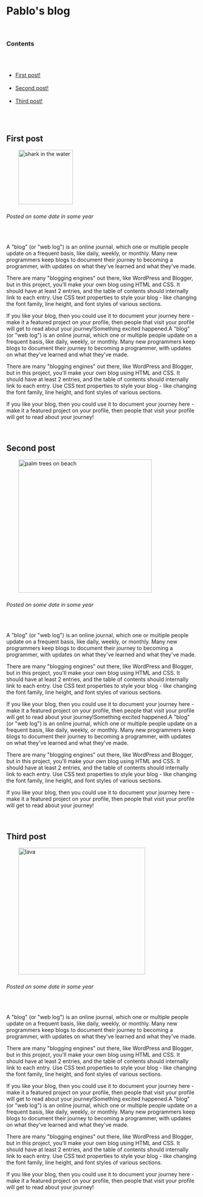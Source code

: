 <!DOCTYPE html>
<html>
    <head>
        <meta charset="utf-8">
        <title>Project: Blog</title>
        <style>
            
            h1{
                background-color: rgb(133, 209, 25);
            }
            
            body{
                text-align: center;
                background-color: rgb(255, 127, 107);
            }
            p{
                line-height: 43px;
                font-family: "bradley-hand", monospace;
                
            }
            h2{
                font-family: cursive;
                
            }
            h6{
                font-weight: bold; 
                text-decoration: underline;
            }
        </style>
    </head>
    <body>
        
        
        <h1>Pablo's blog</h1>

        <h3>Contents</h3>
        <ul>
            <a href="#uno"><li>First post!</li></a>
            <a href="#dos"><li>Second post!</li></a>
            <a href="#tre"><li>Third post!</li></a>
        </ul>
        
        <h2 id="uno">First post</h2>
        <img src="https://cdn.kastatic.org/third_party/javascript-khansrc/live-editor/build/images/animals/shark.png" alt="shark in the water" width="143">
        
        <h6>Posted on some date in some year</h6>
        
        <p>A "blog" (or "web log") is an online journal, which one or multiple people update on a frequent basis, like daily, weekly, or monthly. Many new programmers keep blogs to document their journey to becoming a programmer, with updates on what they've learned and what they've made.

There are many "blogging engines" out there, like WordPress and Blogger, but in this project, you'll make your own blog using HTML and CSS. It should have at least 2 entries, and the table of contents should internally link to each entry. Use CSS text properties to style your blog - like changing the font family, line height, and font styles of various sections.

If you like your blog, then you could use it to document your journey here - make it a featured project on your profile, then people that visit your profile will get to read about your journey!Something excited happened.A "blog" (or "web log") is an online journal, which one or multiple people update on a frequent basis, like daily, weekly, or monthly. Many new programmers keep blogs to document their journey to becoming a programmer, with updates on what they've learned and what they've made.

There are many "blogging engines" out there, like WordPress and Blogger, but in this project, you'll make your own blog using HTML and CSS. It should have at least 2 entries, and the table of contents should internally link to each entry. Use CSS text properties to style your blog - like changing the font family, line height, and font styles of various sections.

If you like your blog, then you could use it to document your journey here - make it a featured project on your profile, then people that visit your profile will get to read about your journey!</p>    
        <h2 id="dos">Second post</h2>
        <img src="https://cdn.kastatic.org/third_party/javascript-khansrc/live-editor/build/images/landscapes/beach-with-palm-trees.png" alt="palm trees on beach" width="350">
        <h6>Posted on some date in some year</h6>
        
        <p>A "blog" (or "web log") is an online journal, which one or multiple people update on a frequent basis, like daily, weekly, or monthly. Many new programmers keep blogs to document their journey to becoming a programmer, with updates on what they've learned and what they've made.

There are many "blogging engines" out there, like WordPress and Blogger, but in this project, you'll make your own blog using HTML and CSS. It should have at least 2 entries, and the table of contents should internally link to each entry. Use CSS text properties to style your blog - like changing the font family, line height, and font styles of various sections.

If you like your blog, then you could use it to document your journey here - make it a featured project on your profile, then people that visit your profile will get to read about your journey!Something excited happened.A "blog" (or "web log") is an online journal, which one or multiple people update on a frequent basis, like daily, weekly, or monthly. Many new programmers keep blogs to document their journey to becoming a programmer, with updates on what they've learned and what they've made.

There are many "blogging engines" out there, like WordPress and Blogger, but in this project, you'll make your own blog using HTML and CSS. It should have at least 2 entries, and the table of contents should internally link to each entry. Use CSS text properties to style your blog - like changing the font family, line height, and font styles of various sections.

If you like your blog, then you could use it to document your journey here - make it a featured project on your profile, then people that visit your profile will get to read about your journey!</p>
        <h2 id="tre">Third post</h2>
        <img src="https://cdn.kastatic.org/third_party/javascript-khansrc/live-editor/build/images/landscapes/lava.png" alt="lava" width="333">
        <h6>Posted on some date in some year</h6>
        
        <p>A "blog" (or "web log") is an online journal, which one or multiple people update on a frequent basis, like daily, weekly, or monthly. Many new programmers keep blogs to document their journey to becoming a programmer, with updates on what they've learned and what they've made.

There are many "blogging engines" out there, like WordPress and Blogger, but in this project, you'll make your own blog using HTML and CSS. It should have at least 2 entries, and the table of contents should internally link to each entry. Use CSS text properties to style your blog - like changing the font family, line height, and font styles of various sections.

If you like your blog, then you could use it to document your journey here - make it a featured project on your profile, then people that visit your profile will get to read about your journey!Something excited happened.A "blog" (or "web log") is an online journal, which one or multiple people update on a frequent basis, like daily, weekly, or monthly. Many new programmers keep blogs to document their journey to becoming a programmer, with updates on what they've learned and what they've made.

There are many "blogging engines" out there, like WordPress and Blogger, but in this project, you'll make your own blog using HTML and CSS. It should have at least 2 entries, and the table of contents should internally link to each entry. Use CSS text properties to style your blog - like changing the font family, line height, and font styles of various sections.

If you like your blog, then you could use it to document your journey here - make it a featured project on your profile, then people that visit your profile will get to read about your journey!</p>
        
        
    </body>
</html>
